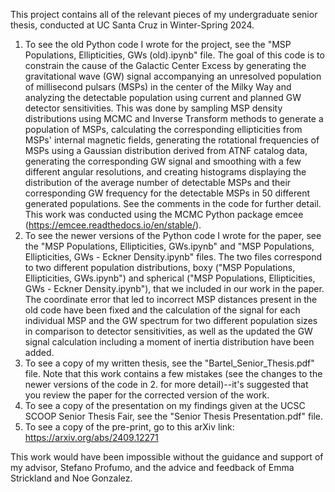 This project contains all of the relevant pieces of my undergraduate senior thesis, conducted at UC Santa Cruz in Winter-Spring 2024. 

1. To see the old Python code I wrote for the project, see the "MSP Populations, Ellipticities, GWs (old).ipynb" file. The goal of this code is to constrain the cause of the Galactic Center Excess by generating the gravitational wave (GW) signal accompanying an unresolved population of millisecond pulsars (MSPs) in the center of the Milky Way and analyzing the detectable population using current and planned GW detector sensitivities. This was done by sampling MSP density distributions using MCMC and Inverse Transform methods to generate a population of MSPs, calculating the corresponding ellipticities from MSPs' internal magnetic fields, generating the rotational frequencies of MSPs using a Gaussian distribution derived from ATNF catalog data, generating the corresponding GW signal and smoothing with a few different angular resolutions, and creating histograms displaying the distribution of the average number of detectable MSPs and their corresponding GW frequency for the detectable MSPs in 50 different generated populations. See the comments in the code for further detail. This work was conducted using the MCMC Python package emcee (https://emcee.readthedocs.io/en/stable/).
2. To see the newer versions of the Python code I wrote for the paper, see the "MSP Populations, Ellipticities, GWs.ipynb" and "MSP Populations, Ellipticities, GWs - Eckner Density.ipynb" files. The two files correspond to two different population distributions, boxy ("MSP Populations, Ellipticities, GWs.ipynb") and spherical ("MSP Populations, Ellipticities, GWs - Eckner Density.ipynb"), that we included in our work in the paper. The coordinate error that led to incorrect MSP distances present in the old code have been fixed and the calculation of the signal for each individual MSP and the GW spectrum for two different population sizes in comparison to detector sensitivities, as well as the updated the GW signal calculation including a moment of inertia distribution have been added.
3. To see a copy of my written thesis, see the "Bartel_Senior_Thesis.pdf" file. Note that this work contains a few mistakes (see the changes to the newer versions of the code in 2. for more detail)--it's suggested that you review the paper for the corrected version of the work.
4. To see a copy of the presentation on my findings given at the UCSC SCOOP Senior Thesis Fair, see the "Senior Thesis Presentation.pdf" file.
5. To see a copy of the pre-print, go to this arXiv link: https://arxiv.org/abs/2409.12271 

This work would have been impossible without the guidance and support of my advisor, Stefano Profumo, and the advice and feedback of Emma Strickland and Noe Gonzalez.

